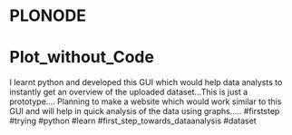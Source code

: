 # PLONODE
# Plot_without_Code
I learnt python and developed this GUI which would help data analysts to instantly get an overview of the uploaded dataset...This is just a prototype.... Planning to make a website which would work similar to this GUI and will help in quick analysis of the data using graphs.....  #firststep #trying #python #learn #first_step_towards_dataanalysis #dataset
